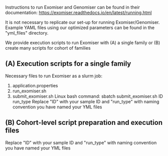 Instructions to run Exomiser and Genomiser can be found in their documentation: https://exomiser.readthedocs.io/en/latest/running.html

It is not necessary to replicate our set-up for running Exomiser/Genomiser. Example YAML files using our optimized parameters can be found in the "yml_files" directory.

We provide execution scripts to run Exomiser with (A) a single family or (B) create many scripts for cohort of families

## (A) Execution scripts for a single family
Necessary files to run Exomiser as a slurm job:

1. application.properties
2. run_exomiser.sh
3. submit_exomiser.sh
Linux bash command:
sbatch submit_exomiser.sh ID run_type
Replace "ID" with your sample ID and "run_type" with naming convention you have named your YML files


## (B) Cohort-level script preparation and execution files

Replace "ID" with your sample ID and "run_type" with naming convention you have named your YML files
